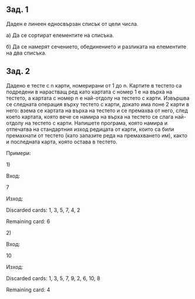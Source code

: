 ## Зад. 1
Даден е линеен едносвързан списък от цели числа.

а) Да се сортират елементите на списъка.

б) Да се намерят сечението, обединението и разликата на елементите на два списъка.

## Зад. 2
Дадено е тесте с n карти, номерирани от 1 до n. Картите в тестето са подредени в нарастващ ред като картата с номер 1 е на върха на тестето, а картата с номер n е най-отдолу на тестето с карти. Извършва се следната операция върху тестето с карти, докато има поне 2 карти в него: взема се картата на върха на тестето и се премахва от него, след което картата, която вече се намира на върха на тестето се слага най-отдолу на тестето с карти.
Напишете програма, която намира и отпечатва на стандартния изход редицата от карти, които са били премахнати от тестето (като запазите реда на премахването им), както и последната карта, която остава в тестето.

Примери:

1\)

Вход:

7

Изход:

Discarded cards: 1, 3, 5, 7, 4, 2

Remaining card: 6

2\)

Вход:

10

Изход:

Discarded cards: 1, 3, 5, 7, 9, 2, 6, 10, 8

Remaining card: 4
